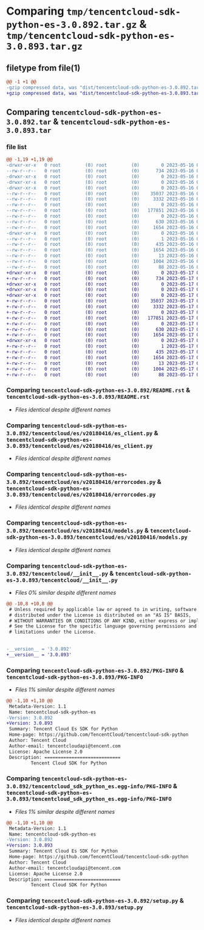 # Comparing `tmp/tencentcloud-sdk-python-es-3.0.892.tar.gz` & `tmp/tencentcloud-sdk-python-es-3.0.893.tar.gz`

## filetype from file(1)

```diff
@@ -1 +1 @@
-gzip compressed data, was "dist/tencentcloud-sdk-python-es-3.0.892.tar", last modified: Tue May 16 00:36:30 2023, max compression
+gzip compressed data, was "dist/tencentcloud-sdk-python-es-3.0.893.tar", last modified: Wed May 17 03:31:07 2023, max compression
```

## Comparing `tencentcloud-sdk-python-es-3.0.892.tar` & `tencentcloud-sdk-python-es-3.0.893.tar`

### file list

```diff
@@ -1,19 +1,19 @@
-drwxr-xr-x   0 root         (0) root         (0)        0 2023-05-16 00:36:30.000000 tencentcloud-sdk-python-es-3.0.892/
--rw-r--r--   0 root         (0) root         (0)      734 2023-05-16 00:36:30.000000 tencentcloud-sdk-python-es-3.0.892/README.rst
-drwxr-xr-x   0 root         (0) root         (0)        0 2023-05-16 00:36:30.000000 tencentcloud-sdk-python-es-3.0.892/tencentcloud/
-drwxr-xr-x   0 root         (0) root         (0)        0 2023-05-16 00:36:30.000000 tencentcloud-sdk-python-es-3.0.892/tencentcloud/es/
-drwxr-xr-x   0 root         (0) root         (0)        0 2023-05-16 00:36:30.000000 tencentcloud-sdk-python-es-3.0.892/tencentcloud/es/v20180416/
--rw-r--r--   0 root         (0) root         (0)    35037 2023-05-16 00:36:30.000000 tencentcloud-sdk-python-es-3.0.892/tencentcloud/es/v20180416/es_client.py
--rw-r--r--   0 root         (0) root         (0)     3332 2023-05-16 00:36:30.000000 tencentcloud-sdk-python-es-3.0.892/tencentcloud/es/v20180416/errorcodes.py
--rw-r--r--   0 root         (0) root         (0)        0 2023-05-16 00:36:30.000000 tencentcloud-sdk-python-es-3.0.892/tencentcloud/es/v20180416/__init__.py
--rw-r--r--   0 root         (0) root         (0)   177851 2023-05-16 00:36:30.000000 tencentcloud-sdk-python-es-3.0.892/tencentcloud/es/v20180416/models.py
--rw-r--r--   0 root         (0) root         (0)        0 2023-05-16 00:36:30.000000 tencentcloud-sdk-python-es-3.0.892/tencentcloud/es/__init__.py
--rw-r--r--   0 root         (0) root         (0)      630 2023-05-16 00:36:30.000000 tencentcloud-sdk-python-es-3.0.892/tencentcloud/__init__.py
--rw-r--r--   0 root         (0) root         (0)     1654 2023-05-16 00:36:30.000000 tencentcloud-sdk-python-es-3.0.892/PKG-INFO
-drwxr-xr-x   0 root         (0) root         (0)        0 2023-05-16 00:36:30.000000 tencentcloud-sdk-python-es-3.0.892/tencentcloud_sdk_python_es.egg-info/
--rw-r--r--   0 root         (0) root         (0)        1 2023-05-16 00:36:30.000000 tencentcloud-sdk-python-es-3.0.892/tencentcloud_sdk_python_es.egg-info/dependency_links.txt
--rw-r--r--   0 root         (0) root         (0)      435 2023-05-16 00:36:30.000000 tencentcloud-sdk-python-es-3.0.892/tencentcloud_sdk_python_es.egg-info/SOURCES.txt
--rw-r--r--   0 root         (0) root         (0)     1654 2023-05-16 00:36:30.000000 tencentcloud-sdk-python-es-3.0.892/tencentcloud_sdk_python_es.egg-info/PKG-INFO
--rw-r--r--   0 root         (0) root         (0)       13 2023-05-16 00:36:30.000000 tencentcloud-sdk-python-es-3.0.892/tencentcloud_sdk_python_es.egg-info/top_level.txt
--rw-r--r--   0 root         (0) root         (0)     1004 2023-05-16 00:36:30.000000 tencentcloud-sdk-python-es-3.0.892/setup.py
--rw-r--r--   0 root         (0) root         (0)       88 2023-05-16 00:36:30.000000 tencentcloud-sdk-python-es-3.0.892/setup.cfg
+drwxr-xr-x   0 root         (0) root         (0)        0 2023-05-17 03:31:07.000000 tencentcloud-sdk-python-es-3.0.893/
+-rw-r--r--   0 root         (0) root         (0)      734 2023-05-17 03:31:07.000000 tencentcloud-sdk-python-es-3.0.893/README.rst
+drwxr-xr-x   0 root         (0) root         (0)        0 2023-05-17 03:31:07.000000 tencentcloud-sdk-python-es-3.0.893/tencentcloud/
+drwxr-xr-x   0 root         (0) root         (0)        0 2023-05-17 03:31:07.000000 tencentcloud-sdk-python-es-3.0.893/tencentcloud/es/
+drwxr-xr-x   0 root         (0) root         (0)        0 2023-05-17 03:31:07.000000 tencentcloud-sdk-python-es-3.0.893/tencentcloud/es/v20180416/
+-rw-r--r--   0 root         (0) root         (0)    35037 2023-05-17 03:31:07.000000 tencentcloud-sdk-python-es-3.0.893/tencentcloud/es/v20180416/es_client.py
+-rw-r--r--   0 root         (0) root         (0)     3332 2023-05-17 03:31:07.000000 tencentcloud-sdk-python-es-3.0.893/tencentcloud/es/v20180416/errorcodes.py
+-rw-r--r--   0 root         (0) root         (0)        0 2023-05-17 03:31:07.000000 tencentcloud-sdk-python-es-3.0.893/tencentcloud/es/v20180416/__init__.py
+-rw-r--r--   0 root         (0) root         (0)   177851 2023-05-17 03:31:07.000000 tencentcloud-sdk-python-es-3.0.893/tencentcloud/es/v20180416/models.py
+-rw-r--r--   0 root         (0) root         (0)        0 2023-05-17 03:31:07.000000 tencentcloud-sdk-python-es-3.0.893/tencentcloud/es/__init__.py
+-rw-r--r--   0 root         (0) root         (0)      630 2023-05-17 03:31:07.000000 tencentcloud-sdk-python-es-3.0.893/tencentcloud/__init__.py
+-rw-r--r--   0 root         (0) root         (0)     1654 2023-05-17 03:31:07.000000 tencentcloud-sdk-python-es-3.0.893/PKG-INFO
+drwxr-xr-x   0 root         (0) root         (0)        0 2023-05-17 03:31:07.000000 tencentcloud-sdk-python-es-3.0.893/tencentcloud_sdk_python_es.egg-info/
+-rw-r--r--   0 root         (0) root         (0)        1 2023-05-17 03:31:07.000000 tencentcloud-sdk-python-es-3.0.893/tencentcloud_sdk_python_es.egg-info/dependency_links.txt
+-rw-r--r--   0 root         (0) root         (0)      435 2023-05-17 03:31:07.000000 tencentcloud-sdk-python-es-3.0.893/tencentcloud_sdk_python_es.egg-info/SOURCES.txt
+-rw-r--r--   0 root         (0) root         (0)     1654 2023-05-17 03:31:07.000000 tencentcloud-sdk-python-es-3.0.893/tencentcloud_sdk_python_es.egg-info/PKG-INFO
+-rw-r--r--   0 root         (0) root         (0)       13 2023-05-17 03:31:07.000000 tencentcloud-sdk-python-es-3.0.893/tencentcloud_sdk_python_es.egg-info/top_level.txt
+-rw-r--r--   0 root         (0) root         (0)     1004 2023-05-17 03:31:07.000000 tencentcloud-sdk-python-es-3.0.893/setup.py
+-rw-r--r--   0 root         (0) root         (0)       88 2023-05-17 03:31:07.000000 tencentcloud-sdk-python-es-3.0.893/setup.cfg
```

### Comparing `tencentcloud-sdk-python-es-3.0.892/README.rst` & `tencentcloud-sdk-python-es-3.0.893/README.rst`

 * *Files identical despite different names*

### Comparing `tencentcloud-sdk-python-es-3.0.892/tencentcloud/es/v20180416/es_client.py` & `tencentcloud-sdk-python-es-3.0.893/tencentcloud/es/v20180416/es_client.py`

 * *Files identical despite different names*

### Comparing `tencentcloud-sdk-python-es-3.0.892/tencentcloud/es/v20180416/errorcodes.py` & `tencentcloud-sdk-python-es-3.0.893/tencentcloud/es/v20180416/errorcodes.py`

 * *Files identical despite different names*

### Comparing `tencentcloud-sdk-python-es-3.0.892/tencentcloud/es/v20180416/models.py` & `tencentcloud-sdk-python-es-3.0.893/tencentcloud/es/v20180416/models.py`

 * *Files identical despite different names*

### Comparing `tencentcloud-sdk-python-es-3.0.892/tencentcloud/__init__.py` & `tencentcloud-sdk-python-es-3.0.893/tencentcloud/__init__.py`

 * *Files 0% similar despite different names*

```diff
@@ -10,8 +10,8 @@
 # Unless required by applicable law or agreed to in writing, software
 # distributed under the License is distributed on an "AS IS" BASIS,
 # WITHOUT WARRANTIES OR CONDITIONS OF ANY KIND, either express or implied.
 # See the License for the specific language governing permissions and
 # limitations under the License.
 
 
-__version__ = '3.0.892'
+__version__ = '3.0.893'
```

### Comparing `tencentcloud-sdk-python-es-3.0.892/PKG-INFO` & `tencentcloud-sdk-python-es-3.0.893/PKG-INFO`

 * *Files 1% similar despite different names*

```diff
@@ -1,10 +1,10 @@
 Metadata-Version: 1.1
 Name: tencentcloud-sdk-python-es
-Version: 3.0.892
+Version: 3.0.893
 Summary: Tencent Cloud Es SDK for Python
 Home-page: https://github.com/TencentCloud/tencentcloud-sdk-python
 Author: Tencent Cloud
 Author-email: tencentcloudapi@tencent.com
 License: Apache License 2.0
 Description: ============================
         Tencent Cloud SDK for Python
```

### Comparing `tencentcloud-sdk-python-es-3.0.892/tencentcloud_sdk_python_es.egg-info/PKG-INFO` & `tencentcloud-sdk-python-es-3.0.893/tencentcloud_sdk_python_es.egg-info/PKG-INFO`

 * *Files 1% similar despite different names*

```diff
@@ -1,10 +1,10 @@
 Metadata-Version: 1.1
 Name: tencentcloud-sdk-python-es
-Version: 3.0.892
+Version: 3.0.893
 Summary: Tencent Cloud Es SDK for Python
 Home-page: https://github.com/TencentCloud/tencentcloud-sdk-python
 Author: Tencent Cloud
 Author-email: tencentcloudapi@tencent.com
 License: Apache License 2.0
 Description: ============================
         Tencent Cloud SDK for Python
```

### Comparing `tencentcloud-sdk-python-es-3.0.892/setup.py` & `tencentcloud-sdk-python-es-3.0.893/setup.py`

 * *Files identical despite different names*

